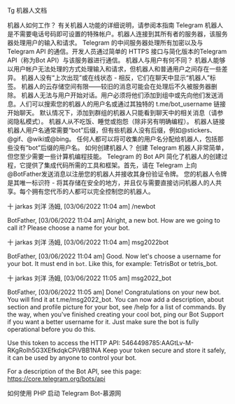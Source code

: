 Tg 机器人文档


机器人如何工作？
有关机器人功能的详细说明，请参阅本指南
Telegram 机器人是不需要电话号码即可设置的特殊帐户。机器人连接到其所有者的服务器，该服务器处理用户的输入和请求。
Telegram 的中间服务器处理所有加密以及与 Telegram API 的通信。开发人员通过简单的 HTTPS 接口与简化版本的Telegram API（称为Bot API）与该服务器进行通信。
机器人与用户有何不同？
机器人能够以用户帐户无法处理的方式处理输入和请求，但机器人和普通用户之间存在一些差异。
机器人没有“上次出现”或在线状态 - 相反，它们在聊天中显示“机器人”标签。
机器人的云存储空间有限——较旧的消息可能会在处理后不久被服务器删除。
机器人无法与用户开始对话。用户必须将他们添加到组中或先向他们发送消息。人们可以搜索您的机器人的用户名或通过其独特的 t.me/bot_username 链接开始聊天。
默认情况下，添加到群组的机器人只能看到聊天中的相关消息（请参阅隐私模式）。
机器人从不吃饭、睡觉或抱怨（除非另有明确编程）。
机器人链接
机器人用户名通常需要“bot”后缀，但有些机器人没有后缀，例如@stickers、@gif、@wiki或@bing。
任何人都可以将可收集的用户名分配给机器人，包括那些没有“bot”后缀的用户名。
如何创建机器人？
创建 Telegram 机器人非常简单，但您至少需要一些计算机编程技能。
Telegram 的 Bot API 简化了机器人的创建过程，它提供了集成代码所需的工具和框架。首先，请在 Telegram 上向@BotFather发送消息以注册您的机器人并接收其身份验证令牌。
您的机器人令牌是其唯一标识符 - 将其存储在安全的地方，并且仅与需要直接访问机器人的人共享。每个拥有您代币的人都可以完全控制您的机器人。





十 jarkas 刘洋 汤姆, [03/06/2022 11:04 am]
/newbot

BotFather, [03/06/2022 11:04 am]
Alright, a new bot. How are we going to call it? Please choose a name for your bot.

十 jarkas 刘洋 汤姆, [03/06/2022 11:04 am]
msg2022bot

BotFather, [03/06/2022 11:04 am]
Good. Now let's choose a username for your bot. It must end in `bot`. Like this, for example: TetrisBot or tetris_bot.

十 jarkas 刘洋 汤姆, [03/06/2022 11:05 am]
msg2022_bot

BotFather, [03/06/2022 11:05 am]
Done! Congratulations on your new bot. You will find it at t.me/msg2022_bot. You can now add a description, about section and profile picture for your bot, see /help for a list of commands. By the way, when you've finished creating your cool bot, ping our Bot Support if you want a better username for it. Just make sure the bot is fully operational before you do this.

Use this token to access the HTTP API:
5464498785:AAGtLv-M-RKgRoIh5G3XEfkdqkCPiVBB1NA
Keep your token secure and store it safely, it can be used by anyone to control your bot.

For a description of the Bot API, see this page: https://core.telegram.org/bots/api




如何使用 PHP 启动 Telegram Bot-慕源网
